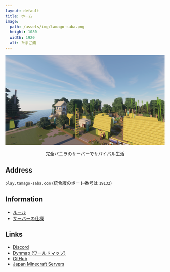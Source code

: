 ```yaml
---
layout: default
title: ホーム
image:
  path: /assets/img/tamago-saba.png
  height: 1080
  width: 1920
  alt: たまご鯖
---
```


![top](/assets/img/tamago-saba.png)

<p style="text-align: center;">
完全バニラのサーバーでサバイバル生活
</p>

## Address

`play.tamago-saba.com` (統合版のポート番号は `19132`)

## Information

- [ルール](docs/rules.md)
- [サーバーの仕様](docs/specs.md)

## Links

- [Discord](https://discord.gg/eVGqDxrsmv)
- [Dynmap (ワールドマップ)](https://map.tamago-saba.com)
- [GitHub](https://github.com/tamago-saba)
- [Japan Minecraft Servers](https://minecraft.jp/servers/play.tamago-saba.com)
